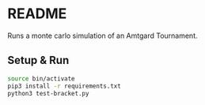 # README

Runs a monte carlo simulation of an Amtgard Tournament.

## Setup & Run

```bash
source bin/activate
pip3 install -r requirements.txt
python3 test-bracket.py
```